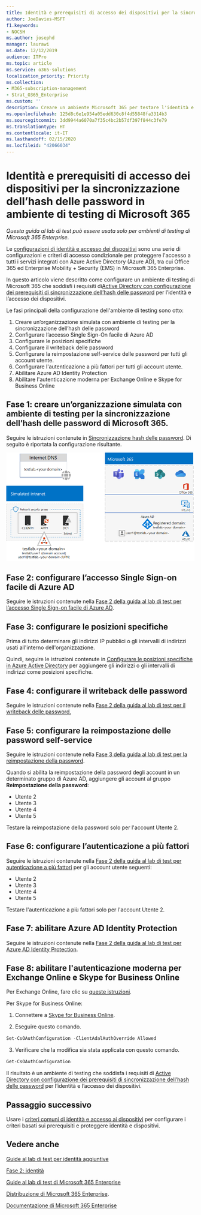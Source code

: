 ```yaml
---
title: Identità e prerequisiti di accesso dei dispositivi per la sincronizzazione dell’hash delle password in ambiente di testing di Microsoft 365
author: JoeDavies-MSFT
f1.keywords:
- NOCSH
ms.author: josephd
manager: laurawi
ms.date: 12/12/2019
audience: ITPro
ms.topic: article
ms.service: o365-solutions
localization_priority: Priority
ms.collection:
- M365-subscription-management
- Strat_O365_Enterprise
ms.custom: ''
description: Creare un ambiente Microsoft 365 per testare l'identità e l’accesso del dispositivo con i prerequisiti per l'autenticazione di sincronizzazione hash delle password.
ms.openlocfilehash: 125d8c6e1e954a05edd630c8f4d55848fa3314b3
ms.sourcegitcommit: 3dd9944a6070a7f35c4bc2b57df397f844c3fe79
ms.translationtype: HT
ms.contentlocale: it-IT
ms.lasthandoff: 02/15/2020
ms.locfileid: "42066034"
---
```

# <a name="identity-and-device-access-prerequisites-for-password-hash-synchronization-in-your-microsoft-365-test-environment"></a>Identità e prerequisiti di accesso dei dispositivi per la sincronizzazione dell’hash delle password in ambiente di testing di Microsoft 365

*Questa guida al lab di test può essere usata solo per ambienti di testing di Microsoft 365 Enterprise.*

Le [configurazioni di identità e accesso dei dispositivi](microsoft-365-policies-configurations.md) sono una serie di configurazioni e criteri di accesso condizionale per proteggere l'accesso a tutti i servizi integrati con Azure Active Directory (Azure AD), tra cui Office 365 ed Enterprise Mobility + Security (EMS) in Microsoft 365 Enterprise.

In questo articolo viene descritto come configurare un ambiente di testing di Microsoft 365 che soddisfi i requisiti di[Active Directory con configurazione dei prerequisiti di sincronizzazione dell’hash delle password](identity-access-prerequisites.md#prerequisites) per l’identità e l’accesso dei dispositivi.

Le fasi principali della configurazione dell'ambiente di testing sono otto:

1.  Creare un’organizzazione simulata con ambiente di testing per la sincronizzazione dell’hash delle password
2.  Configurare l’accesso Single Sign-On facile di Azure AD
3.  Configurare le posizioni specifiche
4.  Configurare il writeback delle password
5.  Configurare la reimpostazione self-service delle password per tutti gli account utente.
6.  Configurare l'autenticazione a più fattori per tutti gli account utente.
7.  Abilitare Azure AD Identity Protection
8.  Abilitare l'autenticazione moderna per Exchange Online e Skype for Business Online

## <a name="phase-1-build-out-your-simulated-enterprise-with-password-hash-sync-microsoft-365-test-environment"></a>Fase 1: creare un’organizzazione simulata con ambiente di testing per la sincronizzazione dell’hash delle password di Microsoft 365.

Seguire le istruzioni contenute in [Sincronizzazione hash delle password](password-hash-sync-m365-ent-test-environment.md).
Di seguito è riportata la configurazione risultante.

![L'organizzazione simulata con ambiente di testing per la sincronizzazione hash delle password](../media/password-hash-sync-m365-ent-test-environment/Phase3.png)
 
## <a name="phase-2-configure-azure-ad-seamless-single-sign-on"></a>Fase 2: configurare l’accesso Single Sign-on facile di Azure AD

Seguire le istruzioni contenute nella [Fase 2 della guida al lab di test per l’accesso Single Sign-on facile di Azure AD](single-sign-on-m365-ent-test-environment.md#phase-2-configure-azure-ad-connect-on-app1-for-azure-ad-seamless-sso).

## <a name="phase-3-configure-named-locations"></a>Fase 3: configurare le posizioni specifiche

Prima di tutto determinare gli indirizzi IP pubblici o gli intervalli di indirizzi usati all'interno dell'organizzazione.

Quindi, seguire le istruzioni contenute in [Configurare le posizioni specifiche in Azure Active Directory](https://docs.microsoft.com/azure/active-directory/reports-monitoring/quickstart-configure-named-locations) per aggiungere gli indirizzi o gli intervalli di indirizzi come posizioni specifiche. 

## <a name="phase-4-configure-password-writeback"></a>Fase 4: configurare il writeback delle password

Seguire le istruzioni contenute nella [Fase 2 della guida al lab di test per il writeback delle password.](password-writeback-m365-ent-test-environment.md#phase-2-enable-password-writeback-for-the-testlab-ad-ds-domain)

## <a name="phase-5-configure-self-service-password-reset"></a>Fase 5: configurare la reimpostazione delle password self-service 

Seguire le istruzioni contenute nella [Fase 3 della guida al lab di test per la reimpostazione della password](password-reset-m365-ent-test-environment.md#phase-3-configure-and-test-password-reset). 

Quando si abilita la reimpostazione della password degli account in un determinato gruppo di Azure AD, aggiungere gli account al gruppo **Reimpostazione della password**:

- Utente 2
- Utente 3
- Utente 4
- Utente 5

Testare la reimpostazione della password solo per l'account Utente 2.

## <a name="phase-6-configure-multi-factor-authentication"></a>Fase 6: configurare l’autenticazione a più fattori

Seguire le istruzioni contenute nella [Fase 2 della guida al lab di test per autenticazione a più fattori](multi-factor-authentication-microsoft-365-test-environment.md#phase-2-enable-and-test-multi-factor-authentication-for-the-user-2-account) per gli account utente seguenti:

- Utente 2
- Utente 3
- Utente 4
- Utente 5

Testare l'autenticazione a più fattori solo per l'account Utente 2.

## <a name="phase-7-enable-azure-ad-identity-protection"></a>Fase 7: abilitare Azure AD Identity Protection

Seguire le istruzioni contenute nella [Fase 2 della guida al lab di test per Azure AD Identity Protection](azure-ad-identity-protection-microsoft-365-test-environment.md#phase-2-use-azure-ad-identity-protection). 

## <a name="phase-8-enable-modern-authentication-for-exchange-online-and-skype-for-business-online"></a>Fase 8: abilitare l'autenticazione moderna per Exchange Online e Skype for Business Online

Per Exchange Online, fare clic su [queste istruzioni](https://docs.microsoft.com/Exchange/clients-and-mobile-in-exchange-online/enable-or-disable-modern-authentication-in-exchange-online#enable-or-disable-modern-authentication-in-exchange-online-for-client-connections-in-outlook-2013-or-later). 

Per Skype for Business Online:

1. Connettere a [Skype for Business Online](https://docs.microsoft.com/SkypeForBusiness/set-up-your-computer-for-windows-powershell/set-up-your-computer-for-windows-powershell).

2. Eseguire questo comando.

  ```powershell
  Set-CsOAuthConfiguration -ClientAdalAuthOverride Allowed
  ```

3. Verificare che la modifica sia stata applicata con questo comando.

  ```powershell
  Get-CsOAuthConfiguration
  ```

Il risultato è un ambiente di testing che soddisfa i requisiti di [Active Directory con configurazione dei prerequisiti di sincronizzazione dell’hash delle password](identity-access-prerequisites.md#prerequisites) per l’identità e l’accesso dei dispositivi. 

## <a name="next-step"></a>Passaggio successivo

Usare i [criteri comuni di identità e accesso ai dispositivi](identity-access-policies.md) per configurare i criteri basati sui prerequisiti e proteggere identità e dispositivi.

## <a name="see-also"></a>Vedere anche

[Guide al lab di test per identità aggiuntive](m365-enterprise-test-lab-guides.md#identity)

[Fase 2: identità](identity-infrastructure.md)

[Guide al lab di test di Microsoft 365 Enterprise](m365-enterprise-test-lab-guides.md)

[Distribuzione di Microsoft 365 Enterprise](deploy-microsoft-365-enterprise.md).

[Documentazione di Microsoft 365 Enterprise](https://docs.microsoft.com/microsoft-365-enterprise/)
